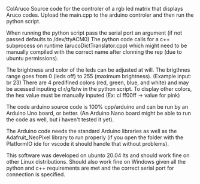 ColAruco
Source code for the controler of a rgb led matrix that displays Aruco codes. Upload the main.cpp to the arduino controler and then run the python script.

When running the python script pass the serial port an argument (if not passed defaults to /dev/ttyACM0) The python code calls for a c++ subprocess on runtime (arucoDictTranslator.cpp) which might need to be manually compiled with the correct name after clonning the rep (due to ubuntu permissions).

The brightness and color of the leds can be adjusted at will. The brigthnes range goes from 0 (leds off) to 255 (maximum brightness). (Example input: br 23) There are 4 predifined colors (red, green, blue, and white) and may be acessed inputing cl r/g/b/w in the python script. To display other colors, the hex value must be manually inputed (Ex: cl ff00ff -> value for pink)

The code arduino source code is 100% cpp/arduino and can be run by an Arduino Uno board, or better. (An Arduino Nano board might be able to run the code as well, but i haven't tested it yet).

The Arduino code needs the standard Arduino libraries as well as the Adafruit_NeoPixel library to run properly (if you open the folder with the PlatformIO ide for vscode it should handle that without problems).

This software was developed on ubunto 20.04 lts and should work fine on other Linux distributions. Should also work fine on Windows given all the python and c++ requirements are met and the correct serial port for connection is specified.
